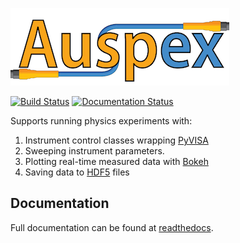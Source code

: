 ![auspex](doc/images/Auspex-Small.png)
<!-- [![build status](https://qiplab.bbn.com/ci/projects/1/status.png?ref=master)](https://qiplab.bbn.com/ci/projects/1?ref=master) -->
[![Build Status](https://travis-ci.org/BBN-Q/Auspex.svg?branch=master)](https://travis-ci.org/BBN-Q/Auspex) [![Documentation Status](https://readthedocs.org/projects/auspex/badge/?version=latest)](http://auspex.readthedocs.io/en/latest/?badge=latest)

Supports running physics experiments with:

1. Instrument control classes wrapping [PyVISA](https://github.com/hgrecco/pyvisa)
2. Sweeping instrument parameters.
3. Plotting real-time measured data with [Bokeh](http://bokeh.pydata.org/)
4. Saving data to [HDF5](https://www.hdfgroup.org/HDF5/) files


## Documentation ##
Full documentation can be found at [readthedocs](http://auspex.readthedocs.io/en/latest/).